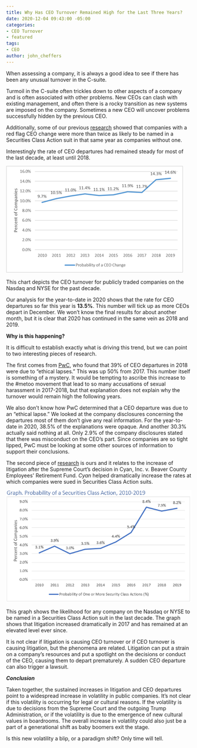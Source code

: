 ```yaml
---
title: Why Has CEO Turnover Remained High for the Last Three Years?
date: 2020-12-04 09:43:00 -05:00
categories:
- CEO Turnover
- featured
tags:
- CEO
author: john_cheffers
---
```


When assessing a company, it is always a good idea to see if there has been any unusual turnover in the C-suite.

Turmoil in the C-suite often trickles down to other aspects of a company and is often associated with other problems. New CEOs can clash with existing management, and often there is a rocky transition as new systems are imposed on the company. Sometimes a new CEO will uncover problems successfully hidden by the previous CEO.

Additionally, some of our previous [research](https://papers.ssrn.com/sol3/papers.cfm?abstract_id=3562785) showed that companies with a red flag CEO change were more than twice as likely to be named in a Securities Class Action suit in that same year as companies without one.

Interestingly the rate of CEO departures had remained steady for most of the last decade, at least until 2018.

![CEO turnover.png](/uploads/CEO%20turnover.png)

This chart depicts the CEO turnover for publicly traded companies on the Nasdaq and NYSE for the past decade.

Our analysis for the year-to-date in 2020 shows that the rate for CEO departures so far this year is **13.5%**. This number will tick up as more CEOs depart in December. We won’t know the final results for about another month, but it is clear that 2020 has continued in the same vein as 2018 and 2019.

**Why is this happening?**

It is difficult to establish exactly what is driving this trend, but we can point to two interesting pieces of research.

The first comes from [PwC](https://www.pwc.com/gx/en/news-room/press-releases/2019/ceo-turnover-record-high.html), who found that 39% of CEO departures in 2018 were due to “ethical lapses.” This was up 50% from 2017. This number itself is something of a mystery. It would be tempting to ascribe this increase to the #metoo movement that lead to so many accusations of sexual harassment in 2017-2018, but that explanation does not explain why the turnover would remain high the following years.

We also don’t know how PwC determined that a CEO departure was due to an “ethical lapse.” We looked at the company disclosures concerning the departures most of them don’t give any real information. For the year-to-date in 2020, 38.5% of the explanations were opaque. And another 30.3% actually said nothing at all. Only 2.9% of the company disclosures stated that there was misconduct on the CEO’s part. Since companies are so tight lipped, PwC must be looking at some other sources of information to support their conclusions.

The second piece of [research](https://blog.watchdogresearch.com/posts/the-post-cyan-paradigm/) is ours and it relates to the increase of litigation after the Supreme Court’s decision in Cyan, Inc. v. Beaver County Employees' Retirement Fund. *Cyan* helped dramatically increase the rates at which companies were sued in Securities Class Action suits.

![Probability of Litigaiton-3491fb.png](/uploads/Probability%20of%20Litigaiton-3491fb.png)

This graph shows the likelihood for any company on the Nasdaq or NYSE to be named in a Securities Class Action suit in the last decade. The graph shows that litigation increased dramatically in 2017 and has remained at an elevated level ever since.

It is not clear if litigation is causing CEO turnover or if CEO turnover is causing litigation, but the phenomena are related. Litigation can put a strain on a company’s resources and put a spotlight on the decisions or conduct of the CEO, causing them to depart prematurely. A sudden CEO departure can also trigger a lawsuit.

***Conclusion***

Taken together, the sustained increases in litigation and CEO departures point to a widespread increase in volatility in public companies. It’s not clear if this volatility is occurring for legal or cultural reasons. If the volatility is due to decisions from the Supreme Court and the outgoing Trump Administration, or if the volatility is due to the emergence of new cultural values in boardrooms. The overall increase in volatility could also just be a part of a generational shift as baby boomers exit the stage.

Is this new volatility a blip, or a paradigm shift? Only time will tell.